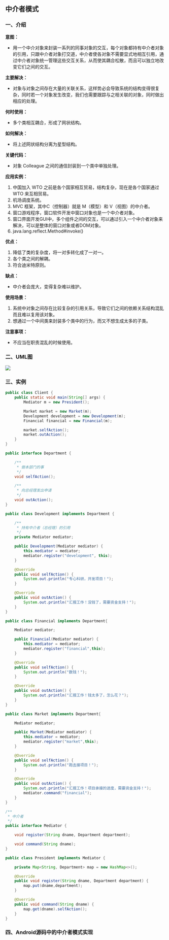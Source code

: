## 中介者模式

### 一、介绍

**意图：**

- 用一个中介对象来封装一系列的同事对象的交互，每个对象都持有中介者对象的引用，只跟中介者对象打交道，中介者使各对象不需要显式地相互引用，通过中介者对象统一管理这些交互关系，从而使其耦合松散，而且可以独立地改变它们之间的交互。

**主要解决：**

- 对象与对象之间存在大量的关联关系，这样势必会导致系统的结构变得很复杂，同时若一个对象发生改变，我们也需要跟踪与之相关联的对象，同时做出相应的处理。

**何时使用：**

- 多个类相互耦合，形成了网状结构。

**如何解决：**

- 将上述网状结构分离为星型结构。

**关键代码：**

- 对象 Colleague 之间的通信封装到一个类中单独处理。

**应用实例：** 

1. 中国加入 WTO 之前是各个国家相互贸易，结构复杂，现在是各个国家通过 WTO 来互相贸易。 
2. 机场调度系统。 
3. MVC 框架，其中C（控制器）就是 M（模型）和 V（视图）的中介者。
4. 窗口游戏程序，窗口软件开发中窗口对象也是一个中介者对象。
5. 窗口界面开发GUI中，多个组件之间的交互，可以通过引入一个中介者对象来解决，可以是整体的窗口对象或者DOM对象。
6. java.lang.reflect.Method#invoke()

**优点：** 

1. 降低了类的复杂度，将一对多转化成了一对一。 
2. 各个类之间的解耦。 
3. 符合迪米特原则。

**缺点：**

- 中介者会庞大，变得复杂难以维护。

**使用场景：** 

1. 系统中对象之间存在比较复杂的引用关系，导致它们之间的依赖关系结构混乱而且难以复用该对象。 
2. 想通过一个中间类来封装多个类中的行为，而又不想生成太多的子类。

**注意事项：**

- 不应当在职责混乱的时候使用。

### 二、UML图

![](https://i.imgur.com/r6i8MC5.png)

### 三、实例

```java
public class Client {
    public static void main(String[] args) {
        Mediator m = new President();

        Market market = new Market(m);
        Development development = new Development(m);
        Financial financial = new Financial(m);

        market.selfAction();
        market.outAction();
    }
}
```

```java
public interface Department {

    /**
     * 做本部门的事
     */
    void selfAction();

    /**
     * 向总经理发出申请
     */
    void outAction();
}
```

```java
public class Development implements Department {

    /**
     * 持有中介者（总经理）的引用
     */
    private Mediator mediator;

    public Development(Mediator mediator) {
        this.mediator = mediator;
        mediator.register("development", this);
    }

    @Override
    public void selfAction() {
        System.out.println("专心科研，开发项目！");
    }

    @Override
    public void outAction() {
        System.out.println("汇报工作！没钱了，需要资金支持！");
    }
}

```

```java
public class Financial implements Department{

    Mediator mediator;

    public Financial(Mediator mediator) {
        this.mediator = mediator;
        mediator.register("financial",this);
    }

    @Override
    public void selfAction() {
        System.out.println("数钱！");
    }

    @Override
    public void outAction() {
        System.out.println("汇报工作！钱太多了，怎么花？");
    }
}
```

```java
public class Market implements Department{

    Mediator mediator;

    public Market(Mediator mediator) {
        this.mediator = mediator;
        mediator.register("market",this);
    }

    @Override
    public void selfAction() {
        System.out.println("跑去接项目！");
    }

    @Override
    public void outAction() {
        System.out.println("汇报工作！项目承接的进度，需要资金支持！");
        mediator.command("financial");
    }
}
```

```java
/**
 * 中介者
 */
public interface Mediator {

    void register(String dname, Department department);

    void command(String dname);
}
```

```java
public class President implements Mediator {

    private Map<String, Department> map = new HashMap<>();

    @Override
    public void register(String dname, Department department) {
        map.put(dname,department);
    }

    @Override
    public void command(String dname) {
        map.get(dname).selfAction();
    }
}
```

### 四、Android源码中的中介者模式实现

